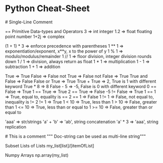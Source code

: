 # Python Cheat-Sheet

\# Single-Line Comment

== Primitive Data-types and Operators
3 => int integer
1.2 => float floating point number
1+2j => complex

(1 + 1) * 3 => enforce precedence with parentheses
1 ** 1 => exponentiation/exponent, x**y, x to the power of y
1 % 1 => modulo/modulus/remainder
1 // 1 => floor division, integer division rounds down
1 / 1 => division, always return as float
1 * 1 => multiplication
1 - 1 => subtraction
1 + 1 => addition

True => True
False => False
not True => False
not False => True
True and False => False
False or True => True
True + True => 2, True is 1 with different keyword
True * 8 => 8
False - 5 => -5, False is 0 with different keyword
0 == False => True
1 == True => True
2 == True => False
-5 != False => True
1 == 1 => True, equal to, equality is ==
2 == 1 => False
1 != 1 => False, not equal to, inequality is !=
2 != 1 => True
1 < 10 => True, less than
1 > 10 => False, greater than
1 <= 10 => True, less than or equal to
1 >= 10 => False, greater than or equal to

'aaa' => str/strings
'a' + 'b' => 'ab', string concatenation
'a' * 3 => 'aaa', string replication

\# This is a comment
""" Doc-string
can be used as multi-line string"""

Subset Lists of Lists
my_list[list]/[itemOfList]

Numpy Arrays np.array(my_list)
